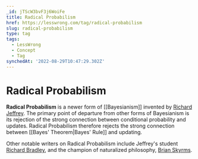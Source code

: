 ```yaml
---
_id: jTScW3bvF3j6WoiFe
title: Radical Probabilism
href: https://lesswrong.com/tag/radical-probabilism
slug: radical-probabilism
type: tag
tags:
  - LessWrong
  - Concept
  - Tag
synchedAt: '2022-08-29T10:47:29.302Z'
---
```


# Radical Probabilism

**Radical Probabilism** is a newer form of [[Bayesianism]] invented by [Richard Jeffrey](https://en.wikipedia.org/wiki/Richard_Jeffrey). The primary point of departure from other forms of Bayesianism is its rejection of the strong connection between conditional probability and updates. Radical Probabilism therefore rejects the strong connection between [[Bayes' Theorem|Bayes' Rule]] and updating.

Other notable writers on Radical Probabilism include Jeffrey's student [Richard Bradley](https://en.wikipedia.org/wiki/Richard_Bradley_(philosopher)), and the champion of naturalized philosophy, [Brian Skyrms](https://en.wikipedia.org/wiki/Brian_Skyrms).
